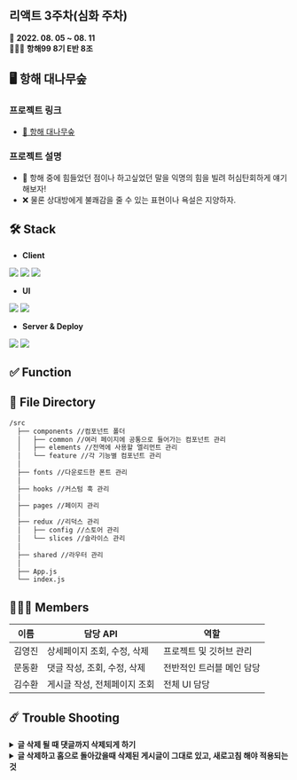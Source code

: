 ## 리액트 3주차(심화 주차)

📆 <strong>2022. 08. 05 ~ 08. 11</strong>
<br/>
🧑🏻‍💻 <strong>항해99 8기 E반 8조</strong>

## 🖥 항해 대나무숲

### 프로젝트 링크

- [🎋 항해 대나무숲](https://bamboo-forest.vercel.app/)
  <br />

### 프로젝트 설명

- 📢 항해 중에 힘들었던 점이나 하고싶었던 말을 익명의 힘을 빌려 허심탄회하게 얘기해보자!
- ❌ 물론 상대방에게 불쾌감을 줄 수 있는 표현이나 욕설은 지양하자.

## 🛠 Stack

- <strong>Client</strong>
<p>
  <img src="https://img.shields.io/badge/JavaScript-F7DF1E?style=for-the-badge&logo=JavaScript&logoColor=black">
  <img src="https://img.shields.io/badge/React-61DAFB?style=for-the-badge&logo=React&logoColor=black">
  <img src="https://img.shields.io/badge/Redux-764ABC?style=for-the-badge&logo=Redux&logoColor=white">
</p>

- <strong>UI</strong>

<p>
  <img src="https://img.shields.io/badge/styled components-DB7093?style=for-the-badge&logo=styled-components&logoColor=white">
  <img src="https://img.shields.io/badge/CSS-1572B6?style=for-the-badge&logo=CSS3&logoColor=white">
</p>

- <strong>Server & Deploy</strong>

<p>
  <img src="https://img.shields.io/badge/Heroku-430098?style=for-the-badge&logo=Heroku&logoColor=white">
  <img src="https://img.shields.io/badge/Vercel-000000?style=for-the-badge&logo=Vercel&logoColor=white">
</p>

## ✅ Function

## 🧭 File Directory

```bash
/src
  ├── components //컴포넌트 폴더
  │   ├── common //여러 페이지에 공통으로 들어가는 컴포넌트 관리
  │   ├── elements //전역에 사용할 엘리먼트 관리
  │   └── feature //각 기능별 컴포넌트 관리
  │
  ├── fonts //다운로드한 폰트 관리
  │
  ├── hooks //커스텀 훅 관리
  │
  ├── pages //페이지 관리
  │
  ├── redux //리덕스 관리
  │   ├── config //스토어 관리
  │   └── slices //슬라이스 관리
  │
  ├── shared //라우터 관리
  │
  ├── App.js
  └── index.js

```

## 🧑🏻‍💻 Members

| 이름   | 담당 API                     | 역할                      |
| ------ | ---------------------------- | ------------------------- |
| 김영진 | 상세페이지 조회, 수정, 삭제  | 프로젝트 및 깃허브 관리   |
| 문동환 | 댓글 작성, 조회, 수정, 삭제  | 전반적인 트러블 메인 담당 |
| 김수환 | 게시글 작성, 전체페이지 조회 | 전체 UI 담당              |

## ☄️ Trouble Shooting

<details><summary><strong>글 삭제 될 때 댓글까지 삭제되게 하기</strong></summary>

_useSelector로 해당 페이지에서의 댓글을 모두 불러온 후, 삭제 후에 해당페이지는 없어지고 바로 다른 페이지로 이동되기 때문에 미들웨어까지 갈 필요없이 selector에서 받아온 리스트를 map함수로 axios.delete해주었다._

</details>

<details><summary><strong>글 삭제하고 홈으로 돌아갔을때 삭제된 게시글이 그대로 있고, 새로고침 해야 적용되는것</strong>
</summary>

_게시글을 가져와주는 함수를 useEffect로 감싸주고 의존성 배열에 useSelector에서 받아온 값에서 state?.[0]?.id 값을 넣어주어 정확한 값을 넣어줌._

</details>
